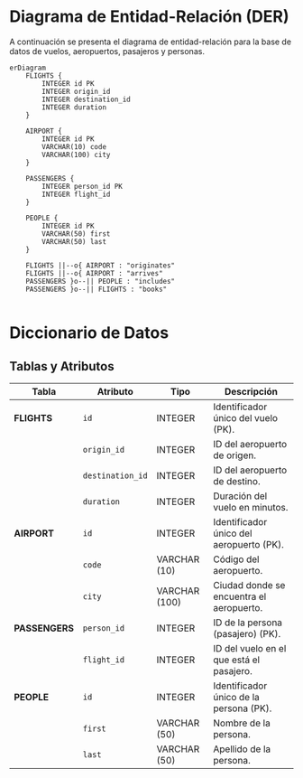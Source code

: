 # Diagrama de Entidad-Relación (DER)

A continuación se presenta el diagrama de entidad-relación para la base de datos de vuelos, aeropuertos, pasajeros y personas.

```mermaid
erDiagram
    FLIGHTS {
        INTEGER id PK
        INTEGER origin_id
        INTEGER destination_id
        INTEGER duration
    }
    
    AIRPORT {
        INTEGER id PK
        VARCHAR(10) code
        VARCHAR(100) city
    }
    
    PASSENGERS {
        INTEGER person_id PK
        INTEGER flight_id
    }
    
    PEOPLE {
        INTEGER id PK
        VARCHAR(50) first
        VARCHAR(50) last
    }

    FLIGHTS ||--o{ AIRPORT : "originates"
    FLIGHTS ||--o{ AIRPORT : "arrives"
    PASSENGERS }o--|| PEOPLE : "includes"
    PASSENGERS }o--|| FLIGHTS : "books"


```
# Diccionario de Datos

## Tablas y Atributos

| Tabla        | Atributo             | Tipo        | Descripción                                      |
|--------------|----------------------|-------------|--------------------------------------------------|
| **FLIGHTS**  | `id`                 | INTEGER     | Identificador único del vuelo (PK).              |
|              | `origin_id`          | INTEGER     | ID del aeropuerto de origen.                     |
|              | `destination_id`     | INTEGER     | ID del aeropuerto de destino.                    |
|              | `duration`           | INTEGER     | Duración del vuelo en minutos.                   |
| **AIRPORT**  | `id`                 | INTEGER     | Identificador único del aeropuerto (PK).         |
|              | `code`               | VARCHAR (10)      | Código del aeropuerto.                            |
|              | `city`               | VARCHAR (100)     | Ciudad donde se encuentra el aeropuerto.         |
| **PASSENGERS**| `person_id`         | INTEGER     | ID de la persona (pasajero) (PK).               |
|              | `flight_id`          | INTEGER     | ID del vuelo en el que está el pasajero.        |
| **PEOPLE**   | `id`                 | INTEGER     | Identificador único de la persona (PK).          |
|              | `first`              | VARCHAR (50)     | Nombre de la persona.                            |
|              | `last`               | VARCHAR (50)      | Apellido de la persona.                          |


